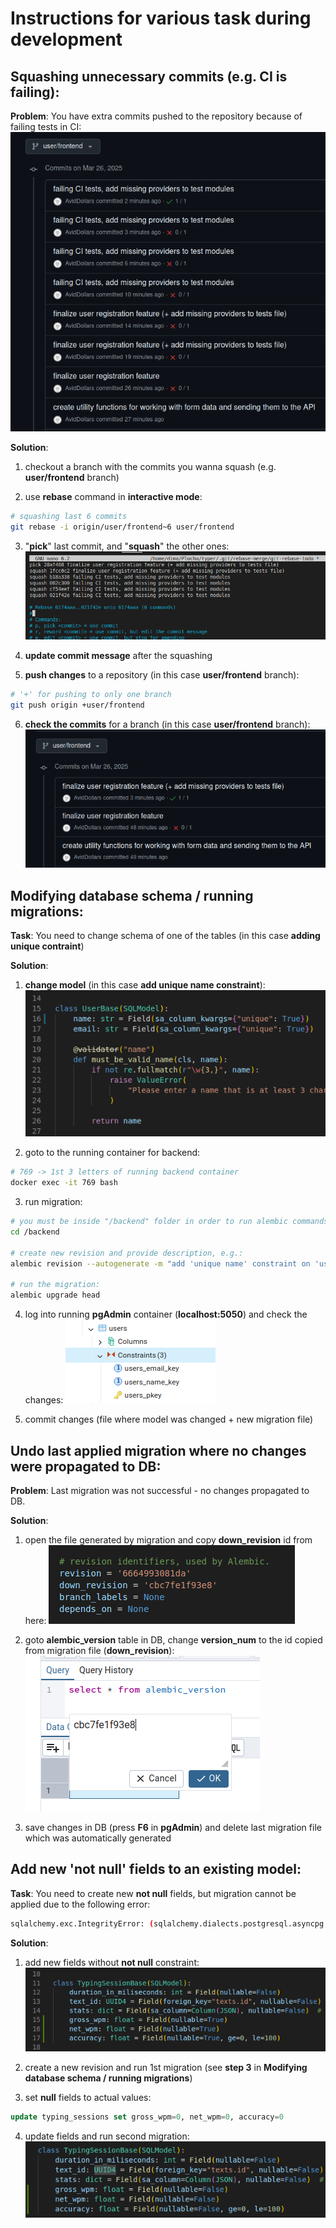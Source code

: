 # Instructions for various task during development


## Squashing unnecessary commits (e.g. CI is failing):

**Problem**:
You have extra commits pushed to the repository because of failing tests in CI:
![pushed commits to be squashed](01_failing_CI.png)

**Solution**:
1. checkout a branch with the commits you wanna squash (e.g. **user/frontend** branch)

2. use **rebase** command in **interactive mode**:
```bash
# squashing last 6 commits
git rebase -i origin/user/frontend~6 user/frontend
```

3. "**pick**" last commit, and "**squash**" the other ones:
![squash action](01_squash.png)

4. **update commit message** after the squashing

5. **push changes** to a repository (in this case **user/frontend** branch):
```bash
# '+' for pushing to only one branch
git push origin +user/frontend
```

6. **check the commits** for a branch (in this case **user/frontend** branch):
![squash action](01_post.png)

## Modifying database schema / running migrations:

**Task**:
You need to change schema of one of the tables (in this case **adding unique contraint**)

**Solution**:
1. **change model** (in this case **add unique name constraint**):
![adding new constraint](02_add_unique_constraint.png)

2. goto to the running container for backend:
```bash
# 769 -> 1st 3 letters of running backend container
docker exec -it 769 bash
```

3. run migration:
```bash
# you must be inside "/backend" folder in order to run alembic commands:
cd /backend

# create new revision and provide description, e.g.:
alembic revision --autogenerate -m "add 'unique name' constraint on 'users' table"

# run the migration:
alembic upgrade head
```

4. log into running **pgAdmin** container (**localhost:5050**) and check the changes:
![change in table](02_new_contraint.png)

5. commit changes (file where model was changed + new migration file)

## Undo last applied migration where no changes were propagated to DB:

**Problem**:
Last migration was not successful - no changes propagated to DB.

**Solution**:
1. open the file generated by migration and copy **down_revision** id from here:
![migration file](03_migration_file.png)

2. goto **alembic_version** table in DB, change **version_num** to the id copied from migration file (**down_revision**):
![change version num](03_update_db.png)

3. save changes in DB (press **F6** in **pgAdmin**) and delete last migration file which was automatically generated

## Add new 'not null' fields to an existing model:

**Task**:
You need to create new **not null** fields, but migration cannot be applied due to the following error:
```bash
sqlalchemy.exc.IntegrityError: (sqlalchemy.dialects.postgresql.asyncpg.IntegrityError) <class 'asyncpg.exceptions.NotNullViolationError'>: column "gross_wpm" of relation "typing_sessions" contains null values
```

**Solution**:
1. add new fields without **not null** constraint:
![new nullable fields](04_add_new_fields.png)

2. create a new revision and run 1st migration (see **step 3** in **Modifying database schema / running migrations**)

3. set **null** fields to actual values:
```sql
update typing_sessions set gross_wpm=0, net_wpm=0, accuracy=0
``` 

4. update fields and run second migration:
![new not null fields](04_add_not_null.png)